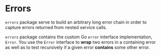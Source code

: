 # Errors

`errors` package serve to build an arbitrary long error chain in order to capture errors returned from nested service calls.

`errors` package contains the custom Go `error` interface implementation, `Error`. You use the `Error` interface to **wrap** two errors in a containing error as well as to test recursively if a given error **contains** some other error.
